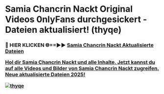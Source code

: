 # Samia Chancrin Nackt Original Videos 0nlyFans durchgesickert - Dateien aktualisiert! (thyqe)

<h3>🔴 HIER KLICKEN 🌐==►► <a href="https://tinyurl.com/h6vf6nb8" rel="nofollow">Samia Chancrin Nackt Aktualisierte Dateien

Hol dir Samia Chancrin Nackt und alle Inhalte. Jetzt kannst du auf alle Videos und Bilder von Samia Chancrin Nackt zugreifen. Neue aktualisierte Dateien 2025!

[![thyqe](https://i.imgur.com/sD4kR3V.gif)](https://tinyurl.com/h6vf6nb8)
